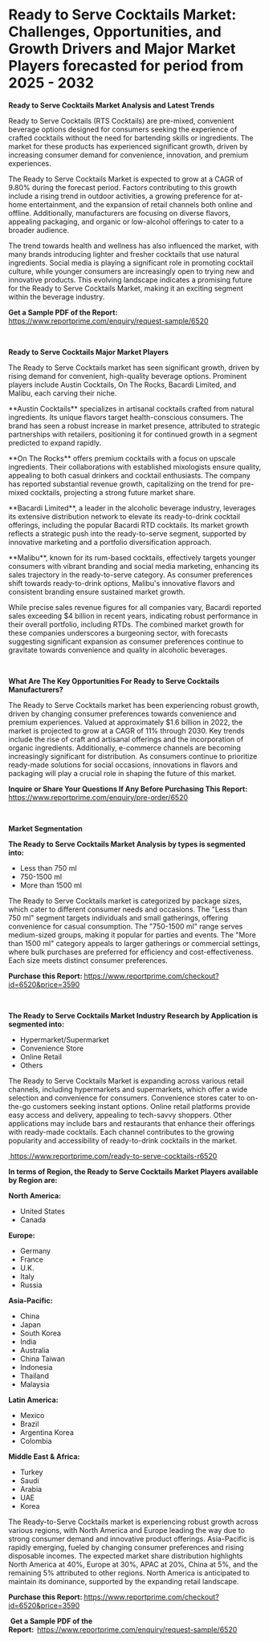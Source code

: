 <p><h1>Ready to Serve Cocktails Market: Challenges, Opportunities, and Growth Drivers and Major Market Players forecasted for period from 2025 - 2032</h1></p><p><strong>Ready to Serve Cocktails Market Analysis and Latest Trends</strong></p>
<p><p>Ready to Serve Cocktails (RTS Cocktails) are pre-mixed, convenient beverage options designed for consumers seeking the experience of crafted cocktails without the need for bartending skills or ingredients. The market for these products has experienced significant growth, driven by increasing consumer demand for convenience, innovation, and premium experiences. </p><p>The Ready to Serve Cocktails Market is expected to grow at a CAGR of 9.80% during the forecast period. Factors contributing to this growth include a rising trend in outdoor activities, a growing preference for at-home entertainment, and the expansion of retail channels both online and offline. Additionally, manufacturers are focusing on diverse flavors, appealing packaging, and organic or low-alcohol offerings to cater to a broader audience.</p><p>The trend towards health and wellness has also influenced the market, with many brands introducing lighter and fresher cocktails that use natural ingredients. Social media is playing a significant role in promoting cocktail culture, while younger consumers are increasingly open to trying new and innovative products. This evolving landscape indicates a promising future for the Ready to Serve Cocktails Market, making it an exciting segment within the beverage industry.</p></p>
<p><strong>Get a Sample PDF of the Report:&nbsp;</strong> <a href="https://www.reportprime.com/enquiry/request-sample/6520?utm_campaign=4439&utm_medium=2&utm_source=Github&utm_content=ia&utm_term=15052025&utm_id=ready-to-serve-cocktails">https://www.reportprime.com/enquiry/request-sample/6520</a></p>
<p>&nbsp;</p>
<p><strong>Ready to Serve Cocktails Major Market Players</strong></p>
<p><p>The Ready to Serve Cocktails market has seen significant growth, driven by rising demand for convenient, high-quality beverage options. Prominent players include Austin Cocktails, On The Rocks, Bacardi Limited, and Malibu, each carving their niche.</p><p>**Austin Cocktails** specializes in artisanal cocktails crafted from natural ingredients. Its unique flavors target health-conscious consumers. The brand has seen a robust increase in market presence, attributed to strategic partnerships with retailers, positioning it for continued growth in a segment predicted to expand rapidly.</p><p>**On The Rocks** offers premium cocktails with a focus on upscale ingredients. Their collaborations with established mixologists ensure quality, appealing to both casual drinkers and cocktail enthusiasts. The company has reported substantial revenue growth, capitalizing on the trend for pre-mixed cocktails, projecting a strong future market share.</p><p>**Bacardi Limited**, a leader in the alcoholic beverage industry, leverages its extensive distribution network to elevate its ready-to-drink cocktail offerings, including the popular Bacardi RTD cocktails. Its market growth reflects a strategic push into the ready-to-serve segment, supported by innovative marketing and a portfolio diversification approach.</p><p>**Malibu**, known for its rum-based cocktails, effectively targets younger consumers with vibrant branding and social media marketing, enhancing its sales trajectory in the ready-to-serve category. As consumer preferences shift towards ready-to-drink options, Malibu's innovative flavors and consistent branding ensure sustained market growth.</p><p>While precise sales revenue figures for all companies vary, Bacardi reported sales exceeding $4 billion in recent years, indicating robust performance in their overall portfolio, including RTDs. The combined market growth for these companies underscores a burgeoning sector, with forecasts suggesting significant expansion as consumer preferences continue to gravitate towards convenience and quality in alcoholic beverages.</p></p>
<p>&nbsp;</p>
<p><strong>What Are The Key Opportunities For Ready to Serve Cocktails Manufacturers?</strong></p>
<p><p>The Ready to Serve Cocktails market has been experiencing robust growth, driven by changing consumer preferences towards convenience and premium experiences. Valued at approximately $1.6 billion in 2022, the market is projected to grow at a CAGR of 11% through 2030. Key trends include the rise of craft and artisanal offerings and the incorporation of organic ingredients. Additionally, e-commerce channels are becoming increasingly significant for distribution. As consumers continue to prioritize ready-made solutions for social occasions, innovations in flavors and packaging will play a crucial role in shaping the future of this market.</p></p>
<p><strong>Inquire or Share Your Questions If Any Before Purchasing This Report:</strong> <a href="https://www.reportprime.com/enquiry/pre-order/6520?utm_campaign=4439&utm_medium=2&utm_source=Github&utm_content=ia&utm_term=15052025&utm_id=ready-to-serve-cocktails">https://www.reportprime.com/enquiry/pre-order/6520</a></p>
<p>&nbsp;</p>
<p><strong>Market Segmentation</strong></p>
<p><strong>The Ready to Serve Cocktails Market Analysis by types is segmented into:</strong></p>
<p><ul><li>Less than 750 ml</li><li>750-1500 ml</li><li>More than 1500 ml</li></ul></p>
<p><p>The Ready to Serve Cocktails market is categorized by package sizes, which cater to different consumer needs and occasions. The "Less than 750 ml" segment targets individuals and small gatherings, offering convenience for casual consumption. The "750-1500 ml" range serves medium-sized groups, making it popular for parties and events. The "More than 1500 ml" category appeals to larger gatherings or commercial settings, where bulk purchases are preferred for efficiency and cost-effectiveness. Each size meets distinct consumer preferences.</p></p>
<p><strong>Purchase this Report:&nbsp;</strong><a href="https://www.reportprime.com/checkout?id=6520&price=3590&utm_campaign=4439&utm_medium=2&utm_source=Github&utm_content=ia&utm_term=15052025&utm_id=ready-to-serve-cocktails">https://www.reportprime.com/checkout?id=6520&price=3590</a></p>
<p>&nbsp;</p>
<p><strong>The Ready to Serve Cocktails Market Industry Research by Application is segmented into:</strong></p>
<p><ul><li>Hypermarket/Supermarket</li><li>Convenience Store</li><li>Online Retail</li><li>Others</li></ul></p>
<p><p>The Ready to Serve Cocktails Market is expanding across various retail channels, including hypermarkets and supermarkets, which offer a wide selection and convenience for consumers. Convenience stores cater to on-the-go customers seeking instant options. Online retail platforms provide easy access and delivery, appealing to tech-savvy shoppers. Other applications may include bars and restaurants that enhance their offerings with ready-made cocktails. Each channel contributes to the growing popularity and accessibility of ready-to-drink cocktails in the market.</p></p>
<p><a href="https://www.reportprime.com/ready-to-serve-cocktails-r6520?utm_campaign=4439&utm_medium=2&utm_source=Github&utm_content=ia&utm_term=15052025&utm_id=ready-to-serve-cocktails">&nbsp;https://www.reportprime.com/ready-to-serve-cocktails-r6520</a></p>
<p><strong>In terms of Region, the Ready to Serve Cocktails Market Players available by Region are:</strong></p>
<p>
    <p> <strong> North America: </strong>
        <ul>
            <li>United States</li>
            <li>Canada</li>
        </ul>
        </p> 
    <p> <strong> Europe: </strong>
        <ul>
            <li>Germany</li>
            <li>France</li>
            <li>U.K.</li>
            <li>Italy</li>
            <li>Russia</li>
        </ul>
        </p> 
    <p> <strong> Asia-Pacific: </strong>
        <ul>
            <li>China</li>
            <li>Japan</li>
            <li>South Korea</li>
            <li>India</li>
            <li>Australia</li>
            <li>China Taiwan</li>
            <li>Indonesia</li>
            <li>Thailand</li>
            <li>Malaysia</li>
        </ul>
        </p> 
    <p> <strong> Latin America: </strong>
        <ul>
            <li>Mexico</li>
            <li>Brazil</li>
            <li>Argentina Korea</li>
            <li>Colombia</li>
        </ul>
        </p> 
    <p> <strong> Middle East & Africa: </strong>
        <ul>
            <li>Turkey</li>
            <li>Saudi</li>
            <li>Arabia</li>
            <li>UAE</li>
            <li>Korea</li>
        </ul>
    </p>
    </p>
<p><p>The Ready-to-Serve Cocktails market is experiencing robust growth across various regions, with North America and Europe leading the way due to strong consumer demand and innovative product offerings. Asia-Pacific is rapidly emerging, fueled by changing consumer preferences and rising disposable incomes. The expected market share distribution highlights North America at 40%, Europe at 30%, APAC at 20%, China at 5%, and the remaining 5% attributed to other regions. North America is anticipated to maintain its dominance, supported by the expanding retail landscape.</p></p>
<p><strong>Purchase this Report: </strong><a href="https://www.reportprime.com/checkout?id=6520&price=3590&utm_campaign=4439&utm_medium=2&utm_source=Github&utm_content=ia&utm_term=15052025&utm_id=ready-to-serve-cocktails">https://www.reportprime.com/checkout?id=6520&price=3590</a></p>
<p>&nbsp;<strong>Get a Sample PDF of the Report:&nbsp;&nbsp;</strong><a href="https://www.reportprime.com/enquiry/request-sample/6520?utm_campaign=4439&utm_medium=2&utm_source=Github&utm_content=ia&utm_term=15052025&utm_id=ready-to-serve-cocktails">https://www.reportprime.com/enquiry/request-sample/6520</a></p>
<p><strong></strong></p>
<p><p></p><p></p><p></p></p>